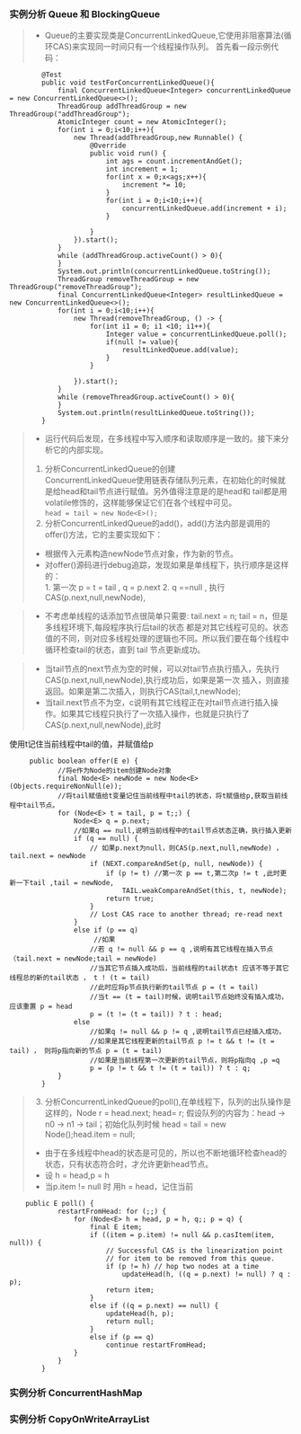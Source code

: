 ### 实例分析 Queue 和 BlockingQueue
> * Queue的主要实现类是ConcurrentLinkedQueue,它使用非阻塞算法(循环CAS)来实现同一时间只有一个线程操作队列。
首先看一段示例代码：
```
        @Test
        public void testForConcurrentLinkedQueue(){
            final ConcurrentLinkedQueue<Integer> concurrentLinkedQueue = new ConcurrentLinkedQueue<>();
            ThreadGroup addThreadGroup = new ThreadGroup("addThreadGroup");
            AtomicInteger count = new AtomicInteger();
            for(int i = 0;i<10;i++){
                new Thread(addThreadGroup,new Runnable() {
                    @Override
                    public void run() {
                        int ags = count.incrementAndGet();
                        int increment = 1;
                        for(int x = 0;x<ags;x++){
                            increment *= 10;
                        }
                        for(int i = 0;i<10;i++){
                            concurrentLinkedQueue.add(increment + i);
                        }
    
                    }
                }).start();
            }
            while (addThreadGroup.activeCount() > 0){
            }
            System.out.println(concurrentLinkedQueue.toString());
            ThreadGroup removeThreadGroup = new ThreadGroup("removeThreadGroup");
            final ConcurrentLinkedQueue<Integer> resultLinkedQueue = new ConcurrentLinkedQueue<>();
            for(int i = 0;i<10;i++){
                new Thread(removeThreadGroup, () -> {
                    for(int i1 = 0; i1 <10; i1++){
                        Integer value = concurrentLinkedQueue.poll();
                        if(null != value){
                            resultLinkedQueue.add(value);
                        }
                    }
    
                }).start();
            }
            while (removeThreadGroup.activeCount() > 0){
            }
            System.out.println(resultLinkedQueue.toString());
        }
```
> * 运行代码后发现，在多线程中写入顺序和读取顺序是一致的。接下来分析它的内部实现。
> 1. 分析ConcurrentLinkedQueue的创建                
ConcurrentLinkedQueue使用链表存储队列元素，在初始化的时候就是给head和tail节点进行赋值。另外值得注意是的是head和
tail都是用volatile修饰的，这样能够保证它们在各个线程中可见。      
``
      head = tail = new Node<E>();
``
> 2. 分析ConcurrentLinkedQueue的add()，add()方法内部是调用的offer()方法，它的主要实现如下：        
> * 根据传入元素构造newNode节点对象，作为新的节点。  
> * 对offer()源码进行debug追踪，发现如果是单线程下，执行顺序是这样的：       
    1. 第一次 p = t = tail , q = p.next 
    2. q ==null , 执行CAS(p.next,null,newNode),
  
      
> * 不考虑单线程的话添加节点很简单只需要: tail.next = n; tail = n，但是多线程环境下,每段程序执行后tail的状态
  都是对其它线程可见的。状态值的不同，则对应多线程处理的逻辑也不同。所以我们要在每个线程中循环检查tail的状态，直到 tail 节点更新成功。       
  
> * 当tail节点的next节点为空的时候，可以对tail节点执行插入，先执行CAS(p.next,null,newNode),执行成功后，如果是第一次
插入，则直接返回。如果是第二次插入，则执行CAS(tail,t,newNode);
> * 当tail.next节点不为空，c说明有其它线程正在对tail节点进行插入操作。如果其它线程只执行了一次插入操作，也就是只执行了
CAS(p.next,null,newNode),此时

使用t记住当前线程中tail的值，并赋值给p


```
     public boolean offer(E e) {
            //将e作为Node的item创建Node对象
            final Node<E> newNode = new Node<E>(Objects.requireNonNull(e));
            //将tail赋值给t变量记住当前线程中tail的状态，将t赋值给p,获取当前线程中tail节点。
            for (Node<E> t = tail, p = t;;) {
                Node<E> q = p.next; 
                //如果q == null,说明当前线程中的tail节点状态正确，执行插入更新
                if (q == null) {
                    // 如果p.next为null，则CAS(p.next,null,newNode) ， tail.next = newNode
                    if (NEXT.compareAndSet(p, null, newNode)) {
                        if (p != t) //第一次 p == t,第二次p != t ,此时更新一下tail ,tail = newNode,
                            TAIL.weakCompareAndSet(this, t, newNode);
                        return true;
                    }
                    // Lost CAS race to another thread; re-read next
                }
                else if (p == q)
                     //如果
                    //若 q != null && p == q ,说明有其它线程在插入节点（tail.next = newNode;tail = newNode)
                    //当其它节点插入成功后，当前线程的tail状态t 应该不等于其它线程总的新的tail状态 ， t ! (t = tail)
                    //此时应将p节点执行新的tail节点 p = (t = tail)
                    //当t == (t = tail)时候，说明tail节点始终没有插入成功，应该重置 p = head
                    p = (t != (t = tail)) ? t : head;
                else
                    //如果q != null && p != q ,说明tail节点已经插入成功，
                    //如果是其它线程更新的tail节点 p != t && t != (t = tail) ， 则将p指向新的节点 p = (t = tail)
                    //如果是当前线程第一次更新的tail节点，则将p指向q ,p =q
                    p = (p != t && t != (t = tail)) ? t : q;
            }
        }

```

> 3. 分析ConcurrentLinkedQueue的poll(),在单线程下，队列的出队操作是这样的，Node r = head.next; head= r;
假设队列的内容为：head -> n0 -> n1 -> tail；初始化队列时候 head = tail = new Node();head.item = null;
> * 由于在多线程中head的状态是可见的，所以也不断地循环检查head的状态，只有状态符合时，才允许更新head节点。
> * 设 h = head,p = h
> * 当p.item != null 时
用h = head，记住当前

```
    public E poll() {
            restartFromHead: for (;;) {
                for (Node<E> h = head, p = h, q;; p = q) {
                    final E item;
                    if ((item = p.item) != null && p.casItem(item, null)) {
                        // Successful CAS is the linearization point
                        // for item to be removed from this queue.
                        if (p != h) // hop two nodes at a time
                            updateHead(h, ((q = p.next) != null) ? q : p);
                        return item;
                    }
                    else if ((q = p.next) == null) {
                        updateHead(h, p);
                        return null;
                    }
                    else if (p == q)
                        continue restartFromHead;
                }
            }
        }
```



### 实例分析 ConcurrentHashMap

### 实例分析 CopyOnWriteArrayList